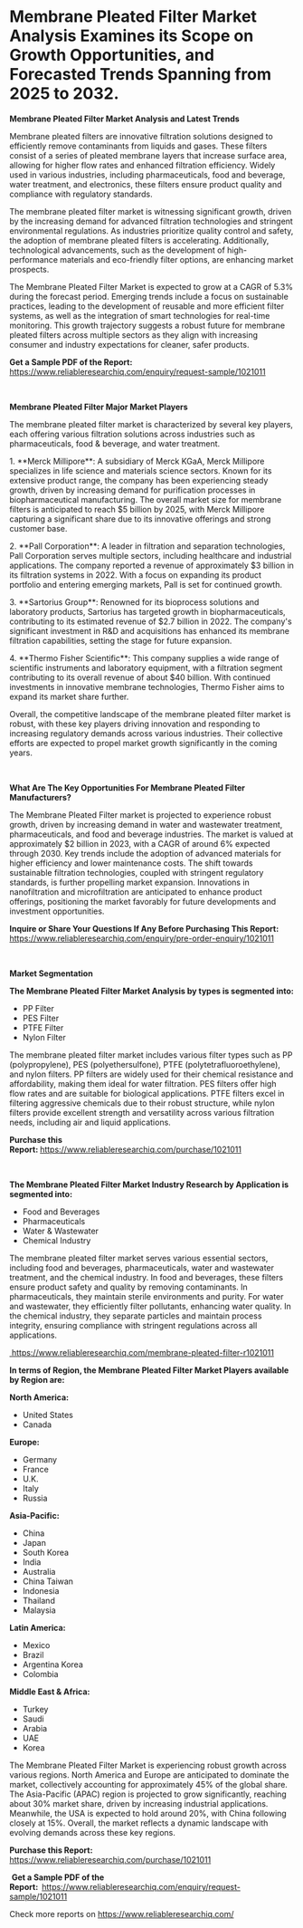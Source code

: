 <p><h1>Membrane Pleated Filter Market Analysis Examines its Scope on Growth Opportunities, and Forecasted Trends Spanning from 2025 to 2032.</h1></p><p><strong>Membrane Pleated Filter Market Analysis and Latest Trends</strong></p>
<p><p>Membrane pleated filters are innovative filtration solutions designed to efficiently remove contaminants from liquids and gases. These filters consist of a series of pleated membrane layers that increase surface area, allowing for higher flow rates and enhanced filtration efficiency. Widely used in various industries, including pharmaceuticals, food and beverage, water treatment, and electronics, these filters ensure product quality and compliance with regulatory standards.</p><p>The membrane pleated filter market is witnessing significant growth, driven by the increasing demand for advanced filtration technologies and stringent environmental regulations. As industries prioritize quality control and safety, the adoption of membrane pleated filters is accelerating. Additionally, technological advancements, such as the development of high-performance materials and eco-friendly filter options, are enhancing market prospects.</p><p>The Membrane Pleated Filter Market is expected to grow at a CAGR of 5.3% during the forecast period. Emerging trends include a focus on sustainable practices, leading to the development of reusable and more efficient filter systems, as well as the integration of smart technologies for real-time monitoring. This growth trajectory suggests a robust future for membrane pleated filters across multiple sectors as they align with increasing consumer and industry expectations for cleaner, safer products.</p></p>
<p><strong>Get a Sample PDF of the Report:&nbsp;</strong> <a href="https://www.reliableresearchiq.com/enquiry/request-sample/1021011?utm_campaign=2319&utm_medium=2&utm_source=Github&utm_content=ia&utm_term=21032025&utm_id=membrane-pleated-filter">https://www.reliableresearchiq.com/enquiry/request-sample/1021011</a></p>
<p>&nbsp;</p>
<p><strong>Membrane Pleated Filter Major Market Players</strong></p>
<p><p>The membrane pleated filter market is characterized by several key players, each offering various filtration solutions across industries such as pharmaceuticals, food & beverage, and water treatment. </p><p>1. **Merck Millipore**: A subsidiary of Merck KGaA, Merck Millipore specializes in life science and materials science sectors. Known for its extensive product range, the company has been experiencing steady growth, driven by increasing demand for purification processes in biopharmaceutical manufacturing. The overall market size for membrane filters is anticipated to reach $5 billion by 2025, with Merck Millipore capturing a significant share due to its innovative offerings and strong customer base.</p><p>2. **Pall Corporation**: A leader in filtration and separation technologies, Pall Corporation serves multiple sectors, including healthcare and industrial applications. The company reported a revenue of approximately $3 billion in its filtration systems in 2022. With a focus on expanding its product portfolio and entering emerging markets, Pall is set for continued growth.</p><p>3. **Sartorius Group**: Renowned for its bioprocess solutions and laboratory products, Sartorius has targeted growth in biopharmaceuticals, contributing to its estimated revenue of $2.7 billion in 2022. The company's significant investment in R&D and acquisitions has enhanced its membrane filtration capabilities, setting the stage for future expansion.</p><p>4. **Thermo Fisher Scientific**: This company supplies a wide range of scientific instruments and laboratory equipment, with a filtration segment contributing to its overall revenue of about $40 billion. With continued investments in innovative membrane technologies, Thermo Fisher aims to expand its market share further.</p><p>Overall, the competitive landscape of the membrane pleated filter market is robust, with these key players driving innovation and responding to increasing regulatory demands across various industries. Their collective efforts are expected to propel market growth significantly in the coming years.</p></p>
<p>&nbsp;</p>
<p><strong>What Are The Key Opportunities For Membrane Pleated Filter Manufacturers?</strong></p>
<p><p>The Membrane Pleated Filter market is projected to experience robust growth, driven by increasing demand in water and wastewater treatment, pharmaceuticals, and food and beverage industries. The market is valued at approximately $2 billion in 2023, with a CAGR of around 6% expected through 2030. Key trends include the adoption of advanced materials for higher efficiency and lower maintenance costs. The shift towards sustainable filtration technologies, coupled with stringent regulatory standards, is further propelling market expansion. Innovations in nanofiltration and microfiltration are anticipated to enhance product offerings, positioning the market favorably for future developments and investment opportunities.</p></p>
<p><strong>Inquire or Share Your Questions If Any Before Purchasing This Report:</strong> <a href="https://www.reliableresearchiq.com/enquiry/pre-order-enquiry/1021011?utm_campaign=2319&utm_medium=2&utm_source=Github&utm_content=ia&utm_term=21032025&utm_id=membrane-pleated-filter">https://www.reliableresearchiq.com/enquiry/pre-order-enquiry/1021011</a></p>
<p>&nbsp;</p>
<p><strong>Market Segmentation</strong></p>
<p><strong>The Membrane Pleated Filter Market Analysis by types is segmented into:</strong></p>
<p><ul><li>PP Filter</li><li>PES Filter</li><li>PTFE Filter</li><li>Nylon Filter</li></ul></p>
<p><p>The membrane pleated filter market includes various filter types such as PP (polypropylene), PES (polyethersulfone), PTFE (polytetrafluoroethylene), and nylon filters. PP filters are widely used for their chemical resistance and affordability, making them ideal for water filtration. PES filters offer high flow rates and are suitable for biological applications. PTFE filters excel in filtering aggressive chemicals due to their robust structure, while nylon filters provide excellent strength and versatility across various filtration needs, including air and liquid applications.</p></p>
<p><strong>Purchase this Report:&nbsp;</strong><a href="https://www.reliableresearchiq.com/purchase/1021011?utm_campaign=2319&utm_medium=2&utm_source=Github&utm_content=ia&utm_term=21032025&utm_id=membrane-pleated-filter">https://www.reliableresearchiq.com/purchase/1021011</a></p>
<p>&nbsp;</p>
<p><strong>The Membrane Pleated Filter Market Industry Research by Application is segmented into:</strong></p>
<p><ul><li>Food and Beverages</li><li>Pharmaceuticals</li><li>Water & Wastewater</li><li>Chemical Industry</li></ul></p>
<p><p>The membrane pleated filter market serves various essential sectors, including food and beverages, pharmaceuticals, water and wastewater treatment, and the chemical industry. In food and beverages, these filters ensure product safety and quality by removing contaminants. In pharmaceuticals, they maintain sterile environments and purity. For water and wastewater, they efficiently filter pollutants, enhancing water quality. In the chemical industry, they separate particles and maintain process integrity, ensuring compliance with stringent regulations across all applications.</p></p>
<p><a href="https://www.reliableresearchiq.com/membrane-pleated-filter-r1021011?utm_campaign=2319&utm_medium=2&utm_source=Github&utm_content=ia&utm_term=21032025&utm_id=membrane-pleated-filter">&nbsp;https://www.reliableresearchiq.com/membrane-pleated-filter-r1021011</a></p>
<p><strong>In terms of Region, the Membrane Pleated Filter Market Players available by Region are:</strong></p>
<p>
    <p> <strong> North America: </strong>
        <ul>
            <li>United States</li>
            <li>Canada</li>
        </ul>
        </p> 
    <p> <strong> Europe: </strong>
        <ul>
            <li>Germany</li>
            <li>France</li>
            <li>U.K.</li>
            <li>Italy</li>
            <li>Russia</li>
        </ul>
        </p> 
    <p> <strong> Asia-Pacific: </strong>
        <ul>
            <li>China</li>
            <li>Japan</li>
            <li>South Korea</li>
            <li>India</li>
            <li>Australia</li>
            <li>China Taiwan</li>
            <li>Indonesia</li>
            <li>Thailand</li>
            <li>Malaysia</li>
        </ul>
        </p> 
    <p> <strong> Latin America: </strong>
        <ul>
            <li>Mexico</li>
            <li>Brazil</li>
            <li>Argentina Korea</li>
            <li>Colombia</li>
        </ul>
        </p> 
    <p> <strong> Middle East & Africa: </strong>
        <ul>
            <li>Turkey</li>
            <li>Saudi</li>
            <li>Arabia</li>
            <li>UAE</li>
            <li>Korea</li>
        </ul>
    </p>
    </p>
<p><p>The Membrane Pleated Filter Market is experiencing robust growth across various regions. North America and Europe are anticipated to dominate the market, collectively accounting for approximately 45% of the global share. The Asia-Pacific (APAC) region is projected to grow significantly, reaching about 30% market share, driven by increasing industrial applications. Meanwhile, the USA is expected to hold around 20%, with China following closely at 15%. Overall, the market reflects a dynamic landscape with evolving demands across these key regions.</p></p>
<p><strong>Purchase this Report: </strong><a href="https://www.reliableresearchiq.com/purchase/1021011?utm_campaign=2319&utm_medium=2&utm_source=Github&utm_content=ia&utm_term=21032025&utm_id=membrane-pleated-filter">https://www.reliableresearchiq.com/purchase/1021011</a></p>
<p>&nbsp;<strong>Get a Sample PDF of the Report:&nbsp;&nbsp;</strong><a href="https://www.reliableresearchiq.com/enquiry/request-sample/1021011?utm_campaign=2319&utm_medium=2&utm_source=Github&utm_content=ia&utm_term=21032025&utm_id=membrane-pleated-filter">https://www.reliableresearchiq.com/enquiry/request-sample/1021011</a></p>
<p><strong></strong></p>
<p>Check more reports on <a href="https://www.reliableresearchiq.com/?utm_campaign=2319&utm_medium=2&utm_source=Github&utm_content=ia&utm_term=21032025&utm_id=membrane-pleated-filter">https://www.reliableresearchiq.com/</a></p>